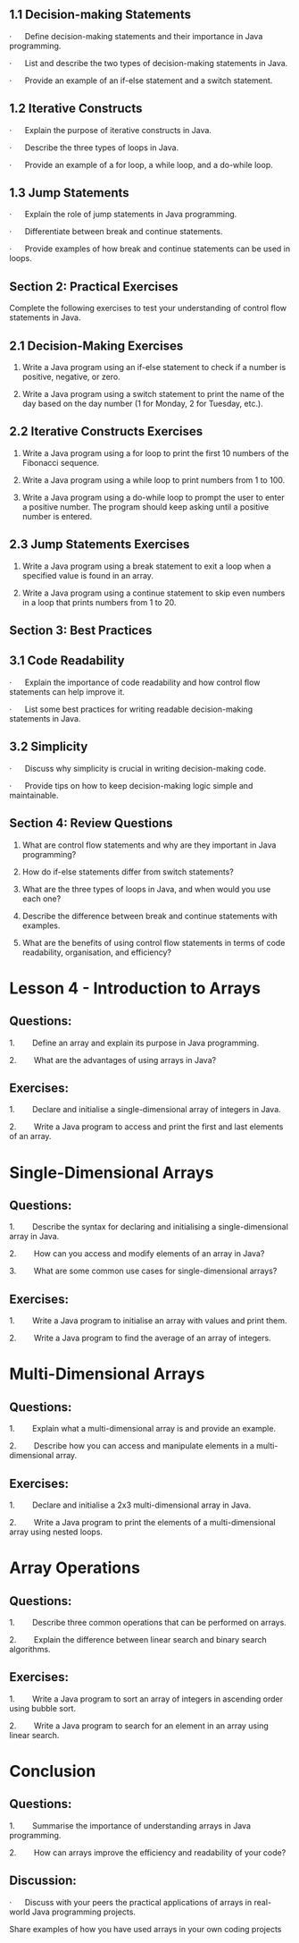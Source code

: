 ## 1.1 Decision-making Statements

·      Define decision-making statements and their importance in Java programming.

·      List and describe the two types of decision-making statements in Java.

·      Provide an example of an if-else statement and a switch statement.

## 1.2 Iterative Constructs

·      Explain the purpose of iterative constructs in Java.

·      Describe the three types of loops in Java.

·      Provide an example of a for loop, a while loop, and a do-while loop.

## 1.3 Jump Statements

·      Explain the role of jump statements in Java programming.

·      Differentiate between break and continue statements.

·      Provide examples of how break and continue statements can be used in loops.

## Section 2: Practical Exercises

Complete the following exercises to test your understanding of control flow statements in Java.

## 2.1 Decision-Making Exercises

1. Write a Java program using an if-else statement to check if a number is positive, negative, or zero.

2. Write a Java program using a switch statement to print the name of the day based on the day number (1 for Monday, 2 for Tuesday, etc.).

## 2.2 Iterative Constructs Exercises

1. Write a Java program using a for loop to print the first 10 numbers of the Fibonacci sequence.

2. Write a Java program using a while loop to print numbers from 1 to 100.

3. Write a Java program using a do-while loop to prompt the user to enter a positive number. The program should keep asking until a positive number is entered.

## 2.3 Jump Statements Exercises

1. Write a Java program using a break statement to exit a loop when a specified value is found in an array.

2. Write a Java program using a continue statement to skip even numbers in a loop that prints numbers from 1 to 20.

## Section 3: Best Practices

## 3.1 Code Readability

·      Explain the importance of code readability and how control flow statements can help improve it.

·      List some best practices for writing readable decision-making statements in Java.

## 3.2 Simplicity

·      Discuss why simplicity is crucial in writing decision-making code.

·      Provide tips on how to keep decision-making logic simple and maintainable.

##  Section 4: Review Questions

1. What are control flow statements and why are they important in Java programming?

2. How do if-else statements differ from switch statements?

3. What are the three types of loops in Java, and when would you use each one?

4. Describe the difference between break and continue statements with examples.

5. What are the benefits of using control flow statements in terms of code readability, organisation, and efficiency?
# Lesson 4 - Introduction to Arrays

## Questions:

1.        Define an array and explain its purpose in Java programming.

2.        What are the advantages of using arrays in Java?

## Exercises:

1.        Declare and initialise a single-dimensional array of integers in Java.

2.        Write a Java program to access and print the first and last elements of an array.

# Single-Dimensional Arrays

## Questions:

1.        Describe the syntax for declaring and initialising a single-dimensional array in Java.

2.        How can you access and modify elements of an array in Java?

3.        What are some common use cases for single-dimensional arrays?

## Exercises:

1.        Write a Java program to initialise an array with values and print them.

2.        Write a Java program to find the average of an array of integers.

# Multi-Dimensional Arrays

## Questions:

1.        Explain what a multi-dimensional array is and provide an example.

2.        Describe how you can access and manipulate elements in a multi-dimensional array.

## Exercises:

1.        Declare and initialise a 2x3 multi-dimensional array in Java.

2.        Write a Java program to print the elements of a multi-dimensional array using nested loops.

# Array Operations

## Questions:

1.        Describe three common operations that can be performed on arrays.

2.        Explain the difference between linear search and binary search algorithms.

## Exercises:

1.        Write a Java program to sort an array of integers in ascending order using bubble sort.

2.        Write a Java program to search for an element in an array using linear search.

# Conclusion

## Questions:

1.        Summarise the importance of understanding arrays in Java programming.

2.        How can arrays improve the efficiency and readability of your code?

## Discussion:

·      Discuss with your peers the practical applications of arrays in real-world Java programming projects.

Share examples of how you have used arrays in your own coding projects